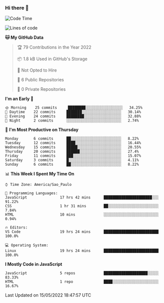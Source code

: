 ### Hi there 👋



<!--START_SECTION:waka-->
![Code Time](http://img.shields.io/badge/Code%20Time-0%20secs-blue)

![Lines of code](https://img.shields.io/badge/From%20Hello%20World%20I%27ve%20Written-36%20Thousand%20lines%20of%20code-blue)

**🐱 My GitHub Data** 

> 🏆 79 Contributions in the Year 2022
 > 
> 📦 1.8 kB Used in GitHub's Storage 
 > 
> 🚫 Not Opted to Hire
 > 
> 📜 6 Public Repositories 
 > 
> 🔑 0 Private Repositories  
 > 
**I'm an Early 🐤** 

```text
🌞 Morning    25 commits     ████████░░░░░░░░░░░░░░░░░   34.25% 
🌆 Daytime    22 commits     ███████░░░░░░░░░░░░░░░░░░   30.14% 
🌃 Evening    24 commits     ████████░░░░░░░░░░░░░░░░░   32.88% 
🌙 Night      2 commits      ░░░░░░░░░░░░░░░░░░░░░░░░░   2.74%

```
📅 **I'm Most Productive on Thursday** 

```text
Monday       6 commits      ██░░░░░░░░░░░░░░░░░░░░░░░   8.22% 
Tuesday      12 commits     ████░░░░░░░░░░░░░░░░░░░░░   16.44% 
Wednesday    15 commits     █████░░░░░░░░░░░░░░░░░░░░   20.55% 
Thursday     20 commits     ██████░░░░░░░░░░░░░░░░░░░   27.4% 
Friday       11 commits     ███░░░░░░░░░░░░░░░░░░░░░░   15.07% 
Saturday     3 commits      █░░░░░░░░░░░░░░░░░░░░░░░░   4.11% 
Sunday       6 commits      ██░░░░░░░░░░░░░░░░░░░░░░░   8.22%

```


📊 **This Week I Spent My Time On** 

```text
⌚︎ Time Zone: America/Sao_Paulo

💬 Programming Languages: 
JavaScript               17 hrs 42 mins      ██████████████████████░░░   91.22% 
CSS                      1 hr 31 mins        ██░░░░░░░░░░░░░░░░░░░░░░░   7.84% 
HTML                     10 mins             ░░░░░░░░░░░░░░░░░░░░░░░░░   0.94%

🔥 Editors: 
VS Code                  19 hrs 24 mins      █████████████████████████   100.0%

💻 Operating System: 
Linux                    19 hrs 24 mins      █████████████████████████   100.0%

```

**I Mostly Code in JavaScript** 

```text
JavaScript               5 repos             ████████████████████░░░░░   83.33% 
HTML                     1 repo              ████░░░░░░░░░░░░░░░░░░░░░   16.67%

```



 Last Updated on 15/05/2022 18:47:57 UTC
<!--END_SECTION:waka-->

